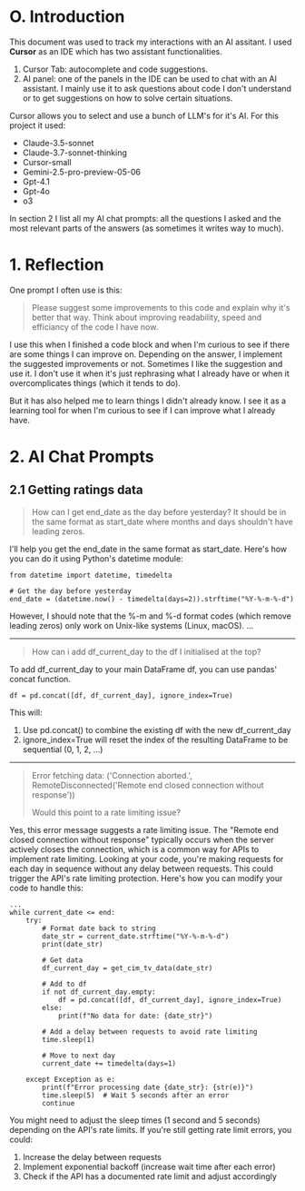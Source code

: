 # O. Introduction
This document was used to track my interactions with an AI assitant. 
I used **Cursor** as an IDE which has two assistant functionalities.

1. Cursor Tab: autocomplete and code suggestions.
2. AI panel: one of the panels in the IDE can be used to chat with an AI assistant. I mainly use it to ask questions about code I don't understand or to get suggestions on how to solve certain situations.

Cursor allows you to select and use a bunch of LLM's for it's AI. For this project it used:
- Claude-3.5-sonnet
- Claude-3.7-sonnet-thinking
- Cursor-small
- Gemini-2.5-pro-preview-05-06
- Gpt-4.1
- Gpt-4o
- o3

In section 2 I list all my AI chat prompts: all the questions I asked and the most relevant parts of the answers (as sometimes it writes way to much).

# 1. Reflection
One prompt I often use is this:

> Please suggest some improvements to this code and explain why it's better that way. Think about improving readability, speed and efficiancy of the code I have now.

I use this when I finished a code block and when I'm curious to see if there are some things I can improve on. Depending on the answer, I implement the suggested improvements or not. Sometimes I like the suggestion and use it. I don't use it when it's just rephrasing what I already have or when it overcomplicates things (which it tends to do).

But it has also helped me to learn things I didn't already know. I see it as a learning tool for when I'm curious to see if I can improve what I already have.


# 2. AI Chat Prompts

## 2.1 Getting ratings data

> How can I get end_date as the day before yesterday? It should be in the same format as start_date where months and days shouldn't have leading zeros.

I'll help you get the end_date in the same format as start_date. Here's how you can do it using Python's datetime module:
```
from datetime import datetime, timedelta

# Get the day before yesterday
end_date = (datetime.now() - timedelta(days=2)).strftime("%Y-%-m-%-d")
```
However, I should note that the %-m and %-d format codes (which remove leading zeros) only work on Unix-like systems (Linux, macOS).
...

---

> How can i add df_current_day to the df I initialised at the top?

To add df_current_day to your main DataFrame df, you can use pandas' concat function.

```
df = pd.concat([df, df_current_day], ignore_index=True)
```

This will:
1. Use pd.concat() to combine the existing df with the new df_current_day
2. ignore_index=True will reset the index of the resulting DataFrame to be sequential (0, 1, 2, ...)

---

> Error fetching data: ('Connection aborted.', RemoteDisconnected('Remote end closed connection without response'))
>
> Would this point to a rate limiting issue?

Yes, this error message suggests a rate limiting issue. The "Remote end closed connection without response" typically occurs when the server actively closes the connection, which is a common way for APIs to implement rate limiting.
Looking at your code, you're making requests for each day in sequence without any delay between requests. This could trigger the API's rate limiting protection. Here's how you can modify your code to handle this:

```
...
while current_date <= end:
    try:
        # Format date back to string
        date_str = current_date.strftime("%Y-%-m-%-d")
        print(date_str)

        # Get data
        df_current_day = get_cim_tv_data(date_str)

        # Add to df
        if not df_current_day.empty:
            df = pd.concat([df, df_current_day], ignore_index=True)
        else:
            print(f"No data for date: {date_str}")

        # Add a delay between requests to avoid rate limiting
        time.sleep(1)

        # Move to next day
        current_date += timedelta(days=1)
    
    except Exception as e:
        print(f"Error processing date {date_str}: {str(e)}")
        time.sleep(5)  # Wait 5 seconds after an error
        continue
```

You might need to adjust the sleep times (1 second and 5 seconds) depending on the API's rate limits. If you're still getting rate limit errors, you could:
1. Increase the delay between requests
2. Implement exponential backoff (increase wait time after each error)
3. Check if the API has a documented rate limit and adjust accordingly